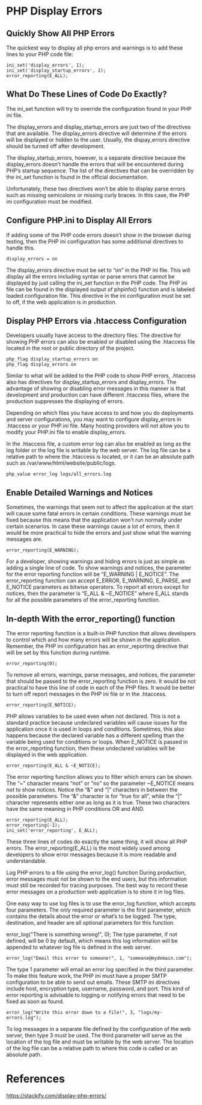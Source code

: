 # PHP Display Errors

## Quickly Show All PHP Errors
The quickest way to display all php errors and warnings is to add these lines to your PHP code file:
```
ini_set('display_errors', 1);
ini_set('display_startup_errors', 1);
error_reporting(E_ALL);
```
## What Do These Lines of Code Do Exactly?
The ini_set function will try to override the configuration found in your PHP ini file.

The display_errors and display_startup_errors are just two of the directives that are available. The display_errors directive will determine if the errors will be displayed or hidden to the user. Usually, the dispay_errors directive should be turned off after development.

The display_startup_errors, however, is a separate directive because the display_errors doesn’t handle the errors that will be encountered during PHP’s startup sequence. The list of the directives that can be overridden by the ini_set function is found in the official documentation.

Unfortunately, these two directives won’t be able to display parse errors such as missing semicolons or missing curly braces. In this case, the PHP ini configuration must be modified.

## Configure PHP.ini to Display All Errors
If adding some of the PHP code errors doesn’t show in the browser during testing, then the PHP ini configuration has some additional directives to handle this.
```
display_errors = on
```
The display_errors directive must be set to “on” in the PHP ini file. This will display all the errors including syntax or parse errors that cannot be displayed by just calling the ini_set function in the PHP code. The PHP ini file can be found in the displayed output of phpinfo() function and is labeled loaded configuration file. This directive in the ini configuration must be set to off, if the web application is in production.

## Display PHP Errors via .htaccess Configuration
Developers usually have access to the directory files. The directive for showing PHP errors can also be enabled or disabled using the .htaccess file located in the root or public directory of the project.
```
php_flag display_startup_errors on
php_flag display_errors on
```

Similar to what will be added to the PHP code to show PHP errors, .htaccess also has directives for display_startup_errors and display_errors. The advantage of showing or disabling error messages in this manner is that development and production can have different .htaccess files, where the production suppresses the displaying of errors.

Depending on which files you have access to and how you do deployments and server configurations, you may want to configure display_errors in .htaccess or your PHP.ini file. Many hosting providers will not allow you to modify your PHP.ini file to enable display_errors.

In the .htaccess file, a custom error log can also be enabled as long as the log folder or the log file is writable by the web server. The log file can be a relative path to where the .htaccess is located, or it can be an absolute path such as /var/www/html/website/public/logs.
```
php_value error_log logs/all_errors.log
```

## Enable Detailed Warnings and Notices
Sometimes, the warnings that seem not to affect the application at the start will cause some fatal errors in certain conditions. These warnings must be fixed because this means that the application won’t run normally under certain scenarios. In case these warnings cause a lot of errors, then it would be more practical to hide the errors and just show what the warning messages are.
```
error_reporting(E_WARNING);
```
For a developer, showing warnings and hiding errors is just as simple as adding a single line of code. To show warnings and notices, the parameter for the error reporting function will be “E_WARNING | E_NOTICE”. The error_reporting function can accept E_ERROR, E_WARNING, E_PARSE, and E_NOTICE parameters as bitwise operators. To report all errors except for notices, then the parameter is “E_ALL & ~E_NOTICE” where E_ALL stands for all the possible parameters of the error_reporting function.

## In-depth With the error_reporting() function
The error reporting function is a built-in PHP function that allows developers to control which and how many errors will be shown in the application. Remember, the PHP ini configuration has an error_reporting directive that will be set by this function during runtime.
```
error_reporting(0);
```
To remove all errors, warnings, parse messages, and notices, the parameter that should be passed to the error_reporting function is zero. It would be not practical to have this line of code in each of the PHP files. It would be better to turn off report messages in the PHP ini file or in the .htaccess.
```
error_reporting(E_NOTICE);
```
PHP allows variables to be used even when not declared. This is not a standard practice because undeclared variables will cause issues for the application once it is used in loops and conditions. Sometimes, this also happens because the declared variable has a different spelling than the variable being used for conditions or loops. When E_NOTICE is passed in the error_reporting function, then these undeclared variables will be displayed in the web application.
```
error_reporting(E_ALL & ~E_NOTICE);
```
The error reporting function allows you to filter which errors can be shown. The “~” character means “not” or “no” so the parameter ~E_NOTICE means not to show notices. Notice the “&” and “|” characters in between the possible parameters. The “&” character is for “true for all”, while the “|” character represents either one as long as it is true. These two characters have the same meaning in PHP conditions OR and AND.
```
error_reporting(E_ALL);
error_reporting(-1);
ini_set('error_reporting', E_ALL);
```
These three lines of codes do exactly the same thing, it will show all PHP errors. The error_reporting(E_ALL) is the most widely used among developers to show error messages because it is more readable and understandable.

Log PHP errors to a file using the error_log() function
During production, error messages must not be shown to the end users, but this information must still be recorded for tracing purposes. The best way to record these error messages on a production web application is to store it in log files.

One easy way to use log files is to use the error_log function, which accepts four parameters. The only required parameter is the first parameter, which contains the details about the error or what’s to be logged. The type, destination, and header are all optional parameters for this function.

error_log("There is something wrong!", 0);
The type parameter, if not defined, will be 0 by default, which means this log information will be appended to whatever log file is defined in the web server.
```
error_log("Email this error to someone!", 1, "someone@mydomain.com");
```
The type 1 parameter will email an error log specified in the third parameter. To make this feature work, the PHP ini must have a proper SMTP configuration to be able to send out emails. These SMTP ini directives include host, encryption type, username, password, and port. This kind of error reporting is advisable to logging or notifying errors that need to be fixed as soon as found.
```
error_log("Write this error down to a file!", 3, "logs/my-errors.log");
```
To log messages in a separate file defined by the configuration of the web server, then type 3 must be used. The third parameter will serve as the location of the log file and must be writable by the web server. The location of the log file can be a relative path to where this code is called or an absolute path.

# References
https://stackify.com/display-php-errors/
